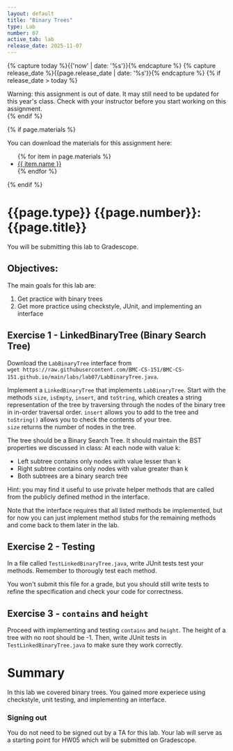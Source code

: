 ```yaml
---
layout: default
title: "Binary Trees"
type: Lab
number: 07
active_tab: lab
release_date: 2025-11-07
---
```


<!-- Check whether the assignment is ready to release -->
{% capture today %}{{'now' | date: '%s'}}{% endcapture %}
{% capture release_date %}{{page.release_date | date: '%s'}}{% endcapture %}
{% if release_date > today %} 
<div class="alert alert-danger">
Warning: this assignment is out of date.  It may still need to be updated for this year's class.  Check with your instructor before you start working on this assignment.
</div>
{% endif %}
<!-- End of check whether the assignment is up to date -->


<!-- Check whether the assignment is up to date -->
<!--{% capture this_year %}{{'now' | date: '%Y'}}{% endcapture %}
{% capture due_year %}{{page.due_date | date: '%Y'}}{% endcapture %}
{% if this_year != due_year %} 
<div class="alert alert-danger">
Warning: this assignment is out of date.  It may still need to be updated for this year's class.  Check with your instructor before you start working on this assignment.
</div>
{% endif %}-->
<!-- End of check whether the assignment is up to date -->



{% if page.materials %}
<div class="alert alert-info">
You can download the materials for this assignment here:
<ul>
{% for item in page.materials %}
<li><a href="{{item.url}}">{{ item.name }}</a></li>
{% endfor %}
</ul>

</div>
{% endif %}





{{page.type}} {{page.number}}: {{page.title}}
=============================================================
You will be submitting this lab to Gradescope. 

## Objectives:

The main goals for this lab are:
1. Get practice with binary trees
1. Get more practice using checkstyle, JUnit, and implementing an interface

## Exercise 1 - LinkedBinaryTree (Binary Search Tree) 

Download the `LabBinaryTree` interface from  
`wget https://raw.githubusercontent.com/BMC-CS-151/BMC-CS-151.github.io/main/labs/lab07/LabBinaryTree.java`. 

Implement a `LinkedBinaryTree` that implements `LabBinaryTree`.
Start with the methods `size`, `isEmpty`, `insert`,
and `toString`, which creates a string representation
of the tree by traversing through the nodes
of the binary tree in in-order traversal order. 
`insert` allows you to add to the tree and `toString()` allows
you to check the contents of your tree.   
`size` returns the number of nodes in the tree. 

The tree should be a Binary Search Tree. It should maintain the BST properties we discussed in class:
At each node with value k:  
- Left subtree contains only nodes with value lesser than k   
- Right subtree contains only nodes with value greater than k
- Both subtrees are a binary search tree

Hint: you may find it useful to use private helper methods that are called from the publicly defined method in the interface.

Note that the interface requires that all listed methods be 
implemented, but for now you can just implement method stubs for 
the remaining methods
and come back to them later in the lab.

## Exercise 2 - Testing
In a file called `TestLinkedBinaryTree.java`,
write JUnit tests test your methods. 
Remember to thorougly test each method. 

You won't submit this file for a grade, but you should still write tests to refine the specification and check your code for correctness.

## Exercise 3 - `contains` and `height`
Proceed with implementing and testing `contains` and `height`.
The height of a tree with no root should be -1.
Then, write JUnit tests in `TestLinkedBinaryTree.java` to 
make sure they work correctly.


# Summary

In this lab we covered binary trees. You gained more experiece using
checkstyle, unit testing, and implementing an interface.

### Signing out
You do not need to be signed out by a TA for this lab. Your lab will serve as a starting point for HW05 which will be submitted on Gradescope.
